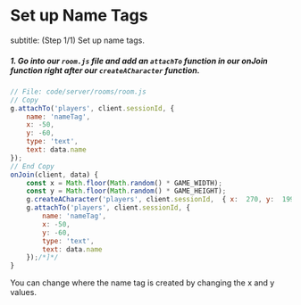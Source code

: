 # Set up Name Tags

subtitle: (Step 1/1) Set up name tags.

##### 1. Go into our `room.js` file and add an `attachTo` _function_ in our onJoin _function_ right after our `createACharacter` _function_.

```javascript
// File: code/server/rooms/room.js
// Copy
g.attachTo('players', client.sessionId, {
	name: 'nameTag',
	x: -50,
	y: -60,
	type: 'text',
	text: data.name
});
// End Copy
onJoin(client, data) {
	const x = Math.floor(Math.random() * GAME_WIDTH);
	const y = Math.floor(Math.random() * GAME_HEIGHT);
	g.createACharacter('players', client.sessionId,  { x:  270, y:  1990, safe:  false, speed:  5, spriteName:  "players"  });/*[*/
	g.attachTo('players', client.sessionId, {
		name: 'nameTag',
		x: -50,
		y: -60,
		type: 'text',
		text: data.name
	});/*]*/
}
```

You can change where the name tag is created by changing the x and y values.

